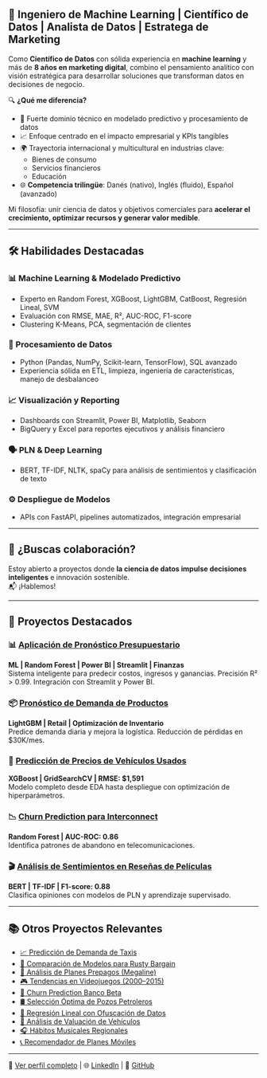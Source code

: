 ## 🚀 Ingeniero de Machine Learning | Científico de Datos | Analista de Datos | Estratega de Marketing  

Como **Científico de Datos** con sólida experiencia en **machine learning** y más de **8 años en marketing digital**, combino el pensamiento analítico con visión estratégica para desarrollar soluciones que transforman datos en decisiones de negocio.  

🔍 **¿Qué me diferencia?**  
- 🧠 Fuerte dominio técnico en modelado predictivo y procesamiento de datos  
- 📈 Enfoque centrado en el impacto empresarial y KPIs tangibles  
- 🌍 Trayectoria internacional y multicultural en industrias clave:  
  - Bienes de consumo  
  - Servicios financieros  
  - Educación  
- 🌐 **Competencia trilingüe**: Danés (nativo), Inglés (fluido), Español (avanzado)  

Mi filosofía: unir ciencia de datos y objetivos comerciales para **acelerar el crecimiento, optimizar recursos y generar valor medible**.  

---

## 🛠️ Habilidades Destacadas  

### **📊 Machine Learning & Modelado Predictivo**  
- Experto en Random Forest, XGBoost, LightGBM, CatBoost, Regresión Lineal, SVM  
- Evaluación con RMSE, MAE, R², AUC-ROC, F1-score  
- Clustering K-Means, PCA, segmentación de clientes  

### **🧹 Procesamiento de Datos**  
- Python (Pandas, NumPy, Scikit-learn, TensorFlow), SQL avanzado  
- Experiencia sólida en ETL, limpieza, ingeniería de características, manejo de desbalanceo  

### **📈 Visualización y Reporting**  
- Dashboards con Streamlit, Power BI, Matplotlib, Seaborn  
- BigQuery y Excel para reportes ejecutivos y análisis financiero  

### **🗣️ PLN & Deep Learning**  
- BERT, TF-IDF, NLTK, spaCy para análisis de sentimientos y clasificación de texto  

### **⚙️ Despliegue de Modelos**  
- APIs con FastAPI, pipelines automatizados, integración empresarial  

---

## 🤝 ¿Buscas colaboración?  
Estoy abierto a proyectos donde **la ciencia de datos impulse decisiones inteligentes** e innovación sostenible.  
📬 ¡Hablemos!

---

## 📂 Proyectos Destacados  

### 📊 [Aplicación de Pronóstico Presupuestario](https://bokols.github.io/Aplicacion-Inteligente-para-el-Pronostico-de-Presupuesto-Empresarial/)  
**ML | Random Forest | Power BI | Streamlit | Finanzas**  
Sistema inteligente para predecir costos, ingresos y ganancias. Precisión R² > 0.99. Integración con Streamlit y Power BI.

### 📦 [Pronóstico de Demanda de Productos](https://bokols.github.io/Product-Demand-Forecasting-Application/)  
**LightGBM | Retail | Optimización de Inventario**  
Predice demanda diaria y mejora la logística. Reducción de pérdidas en $30K/mes.

### 🚗 [Predicción de Precios de Vehículos Usados](https://bokols.github.io/Prediccion-de-Precios-de-Vehiculos/)  
**XGBoost | GridSearchCV | RMSE: $1,591**  
Modelo completo desde EDA hasta despliegue con optimización de hiperparámetros.

### 📉 [Churn Prediction para Interconnect](https://bokols.github.io/Prediccion_de_la_Perdida_de_Clientes_para_Interconnect/)  
**Random Forest | AUC-ROC: 0.86**  
Identifica patrones de abandono en telecomunicaciones.

### 🎬 [Análisis de Sentimientos en Reseñas de Películas](https://bokols.github.io/Analisis_de_Sentimientos_de_Resenas_de_Peliculas_Utilizando_Multiples_Modelos_de_ML/)  
**BERT | TF-IDF | F1-score: 0.88**  
Clasifica opiniones con modelos de PLN y aprendizaje supervisado.

---

## 📚 Otros Proyectos Relevantes  

- [📈 Predicción de Demanda de Taxis](https://bokols.github.io/Prediccion_de_Pedidos_de_Taxi_Usando_Modelos_de_Machine_Learning/)  
- [🧪 Comparación de Modelos para Rusty Bargain](https://bokols.github.io/rusty-bargain/)  
- [📱 Análisis de Planes Prepagos (Megaline)](https://bokols.github.io/megaline/)  
- [🎮 Tendencias en Videojuegos (2000–2015)](https://bokols.github.io/ice/)  
- [🏦 Churn Prediction Banco Beta](https://bokols.github.io/betabank/)  
- [🛢️ Selección Óptima de Pozos Petroleros](https://bokols.github.io/oilygiant/)  
- [🔐 Regresión Lineal con Ofuscación de Datos](https://bokols.github.io/sure-tomorrow/)  
- [🚙 Análisis de Valuación de Vehículos](https://bokols.github.io/crankshaft/)  
- [🎧 Hábitos Musicales Regionales](https://bokols.github.io/yandex-music/)  
- [📞 Recomendador de Planes Móviles](https://bokols.github.io/megaline-2/)

---

📍 [Ver perfil completo](https://bokols.github.io) | 🌐 [LinkedIn](https://www.linkedin.com/in/bokols) | 💼 [GitHub](https://github.com/bokols)
